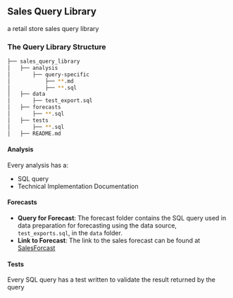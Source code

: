 ## Sales Query Library

a retail store sales query library

### The Query Library Structure

```bash
├── sales_query_library
│   ├── analysis
│       ├── query-specific
│           ├── **.md
│           ├── **.sql
│   ├── data
│       ├── test_export.sql
│   ├── forecasts
│       ├── **.sql
│   ├── tests
│       ├── **.sql
│   ├── README.md
```

#### Analysis

Every analysis has a:

- SQL query
- Technical Implementation Documentation

#### Forecasts

- **Query for Forecast**: The forecast folder contains the SQL query used in data preparation for forecasting using the data source, `test_exports.sql`, in the `data` folder.
- **Link to Forecast**: The link to the sales forecast can be found at [SalesForcast](https://public.tableau.com/profile/joy.nwachukwu#!/vizhome/SalesForcast_15788398089730/SalesForcastfortheLastQuarteroftheYear2019)

#### Tests

Every SQL query has a test written to validate the result returned by the query
